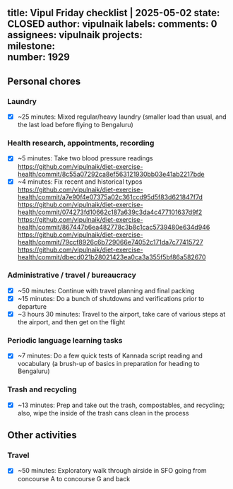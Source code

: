 title:	Vipul Friday checklist | 2025-05-02
state:	CLOSED
author:	vipulnaik
labels:	
comments:	0
assignees:	vipulnaik
projects:	
milestone:	
number:	1929
--
## Personal chores

### Laundry

- [x] ~25 minutes: Mixed regular/heavy laundry (smaller load than usual, and the last load before flying to Bengaluru)

### Health research, appointments, recording

- [x] ~5 minutes: Take two blood pressure readings https://github.com/vipulnaik/diet-exercise-health/commit/8c55a07292ca8ef563121930bb03e41ab2217bde
- [x] ~4 minutes: Fix recent and historical typos https://github.com/vipulnaik/diet-exercise-health/commit/a7e90f4e07375a02c361ccd95d5f83d621847f7d https://github.com/vipulnaik/diet-exercise-health/commit/074273fd10662c187a639c3da4c477101637d9f2 https://github.com/vipulnaik/diet-exercise-health/commit/867447b6ea482778c3b8c1cac5739480e634d946 https://github.com/vipulnaik/diet-exercise-health/commit/79ccf8926c6b729066e74052c171da7c77415727 https://github.com/vipulnaik/diet-exercise-health/commit/dbecd021b28021423ea0ca3a355f5bf86a582670

### Administrative / travel / bureaucracy

- [x] ~50 minutes: Continue with travel planning and final packing
- [x] ~15 minutes: Do a bunch of shutdowns and verifications prior to departure
- [x] ~3 hours 30 minutes: Travel to the airport, take care of various steps at the airport, and then get on the flight

### Periodic language learning tasks

- [x] ~7 minutes: Do a few quick tests of Kannada script reading and vocabulary (a brush-up of basics in preparation for heading to Bengaluru)

### Trash and recycling

- [x] ~13 minutes: Prep and take out the trash, compostables, and recycling; also, wipe the inside of the trash cans clean in the process

## Other activities

### Travel

- [x] ~50 minutes: Exploratory walk through airside in SFO going from concourse A to concourse G and back
